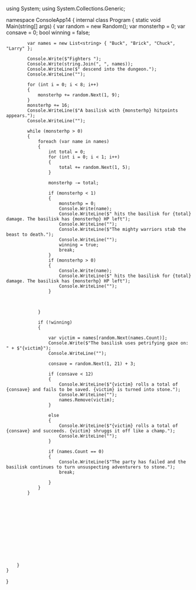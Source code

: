 using System;
using System.Collections.Generic;

namespace ConsoleApp14
{
    internal class Program
    {
        static void Main(string[] args)
        {
            var random = new Random();
            var monsterhp = 0;
            var consave = 0;
            bool winning = false;

            var names = new List<string> { "Buck", "Brick", "Chuck", "Larry" };

            Console.Write($"Fighters ");
            Console.Write(string.Join(", ", names));
            Console.WriteLine($" descend into the dungeon.");
            Console.WriteLine("");

            for (int i = 0; i < 8; i++)
            {
                monsterhp += random.Next(1, 9);
            }
            monsterhp += 16;
            Console.WriteLine($"A basilisk with {monsterhp} hitpoints appears.");
            Console.WriteLine("");

            while (monsterhp > 0)
            {
                foreach (var name in names)
                {
                    int total = 0;
                    for (int i = 0; i < 1; i++)
                    {
                        total += random.Next(1, 5);
                    }

                    monsterhp -= total;

                    if (monsterhp < 1)
                    {
                        monsterhp = 0;
                        Console.Write(name);
                        Console.WriteLine($" hits the basilisk for {total} damage. The basilisk has {monsterhp} HP left");
                        Console.WriteLine("");
                        Console.WriteLine($"The mighty warriors stab the beast to death.");
                        Console.WriteLine("");
                        winning = true;
                        break;
                    }
                    if (monsterhp > 0)
                    {
                        Console.Write(name);
                        Console.WriteLine($" hits the basilisk for {total} damage. The basilisk has {monsterhp} HP left");
                        Console.WriteLine("");
                    }



                }

                if (!winning)
                {

                    var victim = names[random.Next(names.Count)];
                    Console.Write($"The basilisk uses petrifying gaze on: " + $"{victim}");
                    Console.WriteLine("");

                    consave = random.Next(1, 21) + 3;

                    if (consave < 12)
                    {
                        Console.WriteLine($"{victim} rolls a total of {consave} and fails to be saved. {victim} is turned into stone.");
                        Console.WriteLine("");
                        names.Remove(victim);
                    }

                    else
                    {
                        Console.WriteLine($"{victim} rolls a total of {consave} and succeeds. {victim} shruggs it off like a champ.");
                        Console.WriteLine("");
                    }

                    if (names.Count == 0)
                    {
                        Console.WriteLine($"The party has failed and the basilisk continues to turn unsuspecting adventurers to stone.");
                        break;

                    }
                }
            }













        }
    }
}
